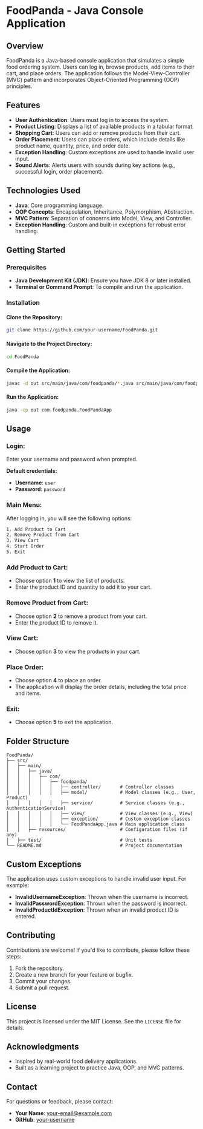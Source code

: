 # FoodPanda - Java Console Application

## Overview
FoodPanda is a Java-based console application that simulates a simple food ordering system. Users can log in, browse products, add items to their cart, and place orders. The application follows the Model-View-Controller (MVC) pattern and incorporates Object-Oriented Programming (OOP) principles.

## Features
- **User Authentication**: Users must log in to access the system.
- **Product Listing**: Displays a list of available products in a tabular format.
- **Shopping Cart**: Users can add or remove products from their cart.
- **Order Placement**: Users can place orders, which include details like product name, quantity, price, and order date.
- **Exception Handling**: Custom exceptions are used to handle invalid user input.
- **Sound Alerts**: Alerts users with sounds during key actions (e.g., successful login, order placement).

## Technologies Used
- **Java**: Core programming language.
- **OOP Concepts**: Encapsulation, Inheritance, Polymorphism, Abstraction.
- **MVC Pattern**: Separation of concerns into Model, View, and Controller.
- **Exception Handling**: Custom and built-in exceptions for robust error handling.

## Getting Started

### Prerequisites
- **Java Development Kit (JDK)**: Ensure you have JDK 8 or later installed.
- **Terminal or Command Prompt**: To compile and run the application.

### Installation
#### Clone the Repository:
```bash
git clone https://github.com/your-username/FoodPanda.git
```

#### Navigate to the Project Directory:
```bash
cd FoodPanda
```

#### Compile the Application:
```bash
javac -d out src/main/java/com/foodpanda/*.java src/main/java/com/foodpanda/controller/*.java src/main/java/com/foodpanda/model/*.java src/main/java/com/foodpanda/service/*.java src/main/java/com/foodpanda/view/*.java src/main/java/com/foodpanda/exception/*.java
```

#### Run the Application:
```bash
java -cp out com.foodpanda.FoodPandaApp
```

## Usage
### Login:
Enter your username and password when prompted.

**Default credentials:**
- **Username**: `user`
- **Password**: `password`

### Main Menu:
After logging in, you will see the following options:
```bash
1. Add Product to Cart
2. Remove Product from Cart
3. View Cart
4. Start Order
5. Exit
```

### Add Product to Cart:
- Choose option **1** to view the list of products.
- Enter the product ID and quantity to add it to your cart.

### Remove Product from Cart:
- Choose option **2** to remove a product from your cart.
- Enter the product ID to remove it.

### View Cart:
- Choose option **3** to view the products in your cart.

### Place Order:
- Choose option **4** to place an order.
- The application will display the order details, including the total price and items.

### Exit:
- Choose option **5** to exit the application.

## Folder Structure
```
FoodPanda/
├── src/
│   ├── main/
│   │   ├── java/
│   │   │   ├── com/
│   │   │   │   ├── foodpanda/
│   │   │   │   │   ├── controller/       # Controller classes
│   │   │   │   │   ├── model/            # Model classes (e.g., User, Product)
│   │   │   │   │   ├── service/          # Service classes (e.g., AuthenticationService)
│   │   │   │   │   ├── view/             # View classes (e.g., View)
│   │   │   │   │   ├── exception/        # Custom exception classes
│   │   │   │   │   └── FoodPandaApp.java # Main application class
│   │   ├── resources/                    # Configuration files (if any)
│   ├── test/                             # Unit tests
└── README.md                             # Project documentation
```

## Custom Exceptions
The application uses custom exceptions to handle invalid user input. For example:
- **InvalidUsernameException**: Thrown when the username is incorrect.
- **InvalidPasswordException**: Thrown when the password is incorrect.
- **InvalidProductIdException**: Thrown when an invalid product ID is entered.

## Contributing
Contributions are welcome! If you'd like to contribute, please follow these steps:
1. Fork the repository.
2. Create a new branch for your feature or bugfix.
3. Commit your changes.
4. Submit a pull request.

## License
This project is licensed under the MIT License. See the `LICENSE` file for details.

## Acknowledgments
- Inspired by real-world food delivery applications.
- Built as a learning project to practice Java, OOP, and MVC patterns.

## Contact
For questions or feedback, please contact:
- **Your Name**: your-email@example.com
- **GitHub**: [your-username](https://github.com/your-username)


